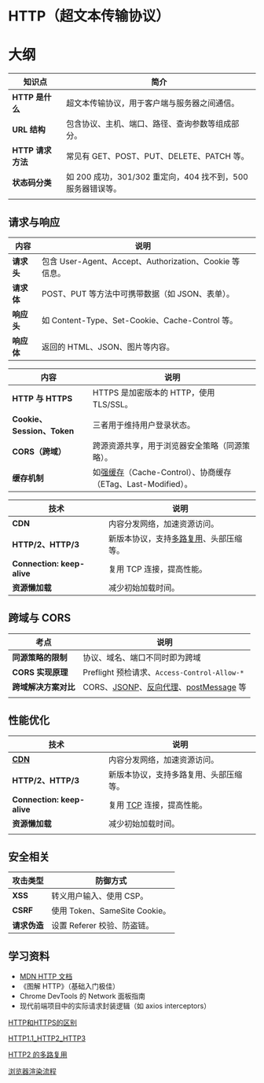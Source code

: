 # HTTP（超文本传输协议）

# 大纲

| 知识点           | 简介                                       |
| ------------- | ---------------------------------------- |
| **HTTP 是什么**  | 超文本传输协议，用于客户端与服务器之间通信。                   |
| **URL 结构**    | 包含协议、主机、端口、路径、查询参数等组成部分。                 |
| **HTTP 请求方法** | 常见有 GET、POST、PUT、DELETE、PATCH 等。         |
| **状态码分类**     | 如 200 成功，301/302 重定向，404 找不到，500 服务器错误等。 |
|               |                                          |

## 请求与响应

| 内容      | 说明                                             |     |
| ------- | ---------------------------------------------- | --- |
| **请求头** | 包含 User-Agent、Accept、Authorization、Cookie 等信息。 |     |
| **请求体** | POST、PUT 等方法中可携带数据（如 JSON、表单）。                 |     |
| **响应头** | 如 Content-Type、Set-Cookie、Cache-Control 等。     |     |
| **响应体** | 返回的 HTML、JSON、图片等内容。                           |     |

| 内容                       | 说明                                                                 |
| ------------------------ | ------------------------------------------------------------------ |
| **HTTP 与 HTTPS**         | HTTPS 是加密版本的 HTTP，使用 TLS/SSL。                                      |
| **Cookie、Session、Token** | 三者用于维持用户登录状态。                                                      |
| **CORS（跨域）**             | 跨源资源共享，用于浏览器安全策略（同源策略）。                                            |
| **缓存机制**                 | 如[强缓存](浏览器/HTTP/强缓存和协商缓存)（Cache-Control）、协商缓存（ETag、Last-Modified）。 |

|技术| 说明                                         |
| -------------------------- | ------------------------------------------ |
|**CDN**| 内容分发网络，加速资源访问。                             |
|**HTTP/2、HTTP/3**| 新版本协议，支持[多路复用](浏览器/HTTP/HTTP2的多路复用)、头部压缩等。 |
|**Connection: keep-alive**| 复用 TCP 连接，提高性能。                            |
|**资源懒加载**| 减少初始加载时间。                                  |

## 跨域与 CORS

| 考点            | 说明                                                                                                                                                       |
| ------------- | -------------------------------------------------------------------------------------------------------------------------------------------------------- |
| **同源策略的限制**   | 协议、域名、端口不同时即为跨域                                                                                                                                          |
| **CORS 实现原理** | Preflight 预检请求、`Access-Control-Allow-*`                                                                                                                  |
| **跨域解决方案对比**  | CORS、[JSONP](obsidian://open?vault=learn_markdown&file=%E6%B5%8F%E8%A7%88%E5%99%A8%2FHTTP%2FJSONP)、[反向代理](服务端/正向代理和反向代理)、[postMessage](前端/html/iframe) 等 |
|               |                                                                                                                                                          |

## 性能优化

| 技术                         | 说明                                |
| -------------------------- | --------------------------------- |
| **[CDN](浏览器/HTTP/CDN)**    | 内容分发网络，加速资源访问。                    |
| **HTTP/2、HTTP/3**          | 新版本协议，支持多路复用、头部压缩等。               |
| **Connection: keep-alive** | 复用 [TCP](浏览器/HTTP/TCP协议) 连接，提高性能。 |
| **资源懒加载**                  | 减少初始加载时间。                         |
|                            |                                   |

## 安全相关

|攻击类型|防御方式|
|---|---|
|**XSS**|转义用户输入、使用 CSP。|
|**CSRF**|使用 Token、SameSite Cookie。|
|**请求伪造**|设置 Referer 校验、防盗链。|

## 学习资料

- [MDN HTTP 文档](https://developer.mozilla.org/zh-CN/docs/Web/HTTP)
- 《图解 HTTP》（基础入门极佳）
- Chrome DevTools 的 Network 面板指南
- 现代前端项目中的实际请求封装逻辑（如 axios interceptors）

[HTTP和HTTPS的区别](浏览器/HTTP/HTTP与HTTPS的区别)

[HTTP1.1_HTTP2_HTTP3](浏览器/HTTP/HTTP1.1_HTTP2_HTTP3)

[HTTP2 的多路复用](浏览器/HTTP/HTTP2的多路复用)

[浏览器渲染流程](浏览器/渲染流程)

